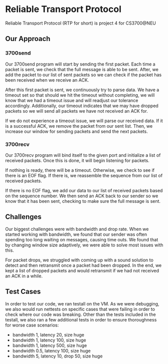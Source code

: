 # Reliable Transport Protocol
Reliable Transport Protocol (RTP for short) is project 4 for CS3700@NEU

## Our Approach

### 3700send

Our 3700send program will start by sending the first packet. Each time a packet is sent, we check that the full message is able to be sent. After, we add the packet to our list of sent packets so we can check if the packet has been received when we receive an ACK. 

After this first packet is sent, we continuously try to parse data. We have a timeout set so that should we hit the timeout without completing, we will know that we had a timeout issue and will readjust our tolerance accordingly. Additionally, our timeout indicates that we may have dropped packets so we will send all packets we have not received an ACK for. 

If we do not experience a timeout issue, we will parse our received data. If it is a successful ACK, we remove the packet from our sent list. Then, we increase our window for sending packets and send the next packets. 

### 3700recv

Our 3700recv program will bind itself to the given port and initialize a list of received packets. Once this is done, it will begin listening for packets.

If nothing is ready, there will be a timeout. Otherwise, we check to see if there is an EOF flag. If there is, we reassemble the sequence from our list of received packets. 

If there is no EOF flag, we add our data to our list of received packets based on the sequence number. We then send an ACK back to our sender so we know that it has been sent, checking to make sure the full message is sent. 

## Challenges

Our biggest challenges were with bandwidth and drop rate. When we started working with bandwidth, we found that our sender was often spending too long waiting on messages, causing time outs. We found that by changing window size adaptively, we were able to solve most issues with this. 

For packet drops, we struggled with coming up with a sound solution to detect and then retransmit once a packet had been dropped. In the end, we kept a list of dropped packets and would retransmit if we had not received an ACK in a while.

## Test Cases

In order to test our code, we ran testall on the VM. As we were debugging, we also would run nettests on specific cases that were failing in order to check where our code was breaking. Other than the tests included in the testall, we also ran a few additional tests in order to ensure thoroughness for worse case scenarios:

- bandwidth 1, latency 20, size huge
- bandwidth 1, latency 100, size huge
- bandwidth 1, latency 500, size huge
- bandwidth 0.5, latency 100, size huge
- bandwidth 5, latency 10, drop 50, size huge

